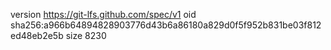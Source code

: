 version https://git-lfs.github.com/spec/v1
oid sha256:a966b64894828903776d43b6a86180a829d0f5f952b831be03f812ed48eb2e5b
size 8230
